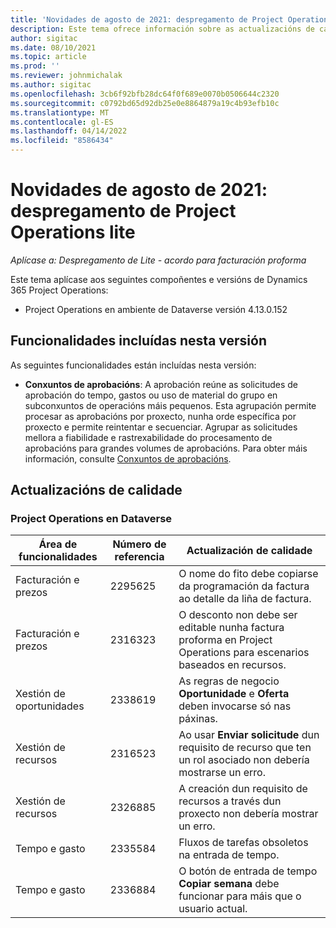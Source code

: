 ```yaml
---
title: 'Novidades de agosto de 2021: despregamento de Project Operations lite'
description: Este tema ofrece información sobre as actualizacións de calidade dispoñibles na versión de agosto de 2021 do despregamento de Project Operations lite.
author: sigitac
ms.date: 08/10/2021
ms.topic: article
ms.prod: ''
ms.reviewer: johnmichalak
ms.author: sigitac
ms.openlocfilehash: 3cb6f92bfb28dc64f0f689e0070b0506644c2320
ms.sourcegitcommit: c0792bd65d92db25e0e8864879a19c4b93efb10c
ms.translationtype: MT
ms.contentlocale: gl-ES
ms.lasthandoff: 04/14/2022
ms.locfileid: "8586434"
---
```

# <a name="whats-new-august-2021---project-operations-lite-deployment"></a>Novidades de agosto de 2021: despregamento de Project Operations lite

_Aplícase a: Despregamento de Lite - acordo para facturación proforma_

Este tema aplícase aos seguintes compoñentes e versións de Dynamics 365 Project Operations:

  - Project Operations en ambiente de Dataverse versión 4.13.0.152

## <a name="features-included-in-this-release"></a>Funcionalidades incluídas nesta versión

As seguintes funcionalidades están incluídas nesta versión:

- **Conxuntos de aprobacións**: A aprobación reúne as solicitudes de aprobación do tempo, gastos ou uso de material do grupo en subconxuntos de operacións máis pequenos. Esta agrupación permite procesar as aprobacións por proxecto, nunha orde específica por proxecto e permite reintentar e secuenciar. Agrupar as solicitudes mellora a fiabilidade e rastrexabilidade do procesamento de aprobacións para grandes volumes de aprobacións. Para obter máis información, consulte [Conxuntos de aprobacións](../../approvals/approval-sets.md).

## <a name="quality-updates"></a>Actualizacións de calidade

### <a name="project-operations-on-dataverse"></a>Project Operations en Dataverse

| **Área de funcionalidades** | **Número de referencia** | **Actualización de calidade** |
| --- | --- | --- |
| Facturación e prezos | 2295625 | O nome do fito debe copiarse da programación da factura ao detalle da liña de factura. |
| Facturación e prezos | 2316323 | O desconto non debe ser editable nunha factura proforma en Project Operations para escenarios baseados en recursos. |
|   Xestión de oportunidades | 2338619 | As regras de negocio **Oportunidade** e **Oferta** deben invocarse só nas páxinas. |
| Xestión de recursos | 2316523 | Ao usar **Enviar solicitude** dun requisito de recurso que ten un rol asociado non debería mostrarse un erro. |
| Xestión de recursos | 2326885 | A creación dun requisito de recursos a través dun proxecto non debería mostrar un erro. |
| Tempo e gasto | 2335584 | Fluxos de tarefas obsoletos na entrada de tempo. |
| Tempo e gasto | 2336884 | O botón de entrada de tempo **Copiar semana** debe funcionar para máis que o usuario actual. |
